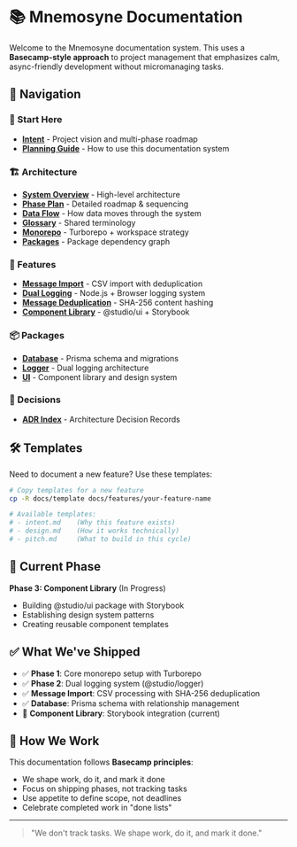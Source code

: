 # 📚 Mnemosyne Documentation

Welcome to the Mnemosyne documentation system. This uses a **Basecamp-style approach** to project management that emphasizes calm, async-friendly development without micromanaging tasks.

## 🧭 Navigation

### 🎯 Start Here

- [**Intent**](intent.md) - Project vision and multi-phase roadmap
- [**Planning Guide**](guides/planning-guide.md) - How to use this documentation system

### 🏗️ Architecture

- [**System Overview**](architecture/system-overview.md) - High-level architecture
- [**Phase Plan**](architecture/phase-plan.md) - Detailed roadmap & sequencing
- [**Data Flow**](architecture/data-flow.md) - How data moves through the system
- [**Glossary**](architecture/glossary.md) - Shared terminology
- [**Monorepo**](architecture/monorepo.md) - Turborepo + workspace strategy
- [**Packages**](architecture/packages.md) - Package dependency graph

### 🎨 Features

- [**Message Import**](features/message-import/) - CSV import with deduplication
- [**Dual Logging**](features/dual-logging/) - Node.js + Browser logging system
- [**Message Deduplication**](features/message-deduplication/) - SHA-256 content hashing
- [**Component Library**](features/component-library/) - @studio/ui + Storybook

### 📦 Packages

- [**Database**](packages/db/) - Prisma schema and migrations
- [**Logger**](packages/logger/) - Dual logging architecture
- [**UI**](packages/ui/) - Component library and design system

### 🧠 Decisions

- [**ADR Index**](decisions/) - Architecture Decision Records

## 🛠️ Templates

Need to document a new feature? Use these templates:

```bash
# Copy templates for a new feature
cp -R docs/template docs/features/your-feature-name

# Available templates:
# - intent.md    (Why this feature exists)
# - design.md    (How it works technically)
# - pitch.md     (What to build in this cycle)
```

## 🎯 Current Phase

**Phase 3: Component Library** (In Progress)

- Building @studio/ui package with Storybook
- Establishing design system patterns
- Creating reusable component templates

## ✅ What We've Shipped

- ✅ **Phase 1**: Core monorepo setup with Turborepo
- ✅ **Phase 2**: Dual logging system (@studio/logger)
- ✅ **Message Import**: CSV processing with SHA-256 deduplication
- ✅ **Database**: Prisma schema with relationship management
- 🔄 **Component Library**: Storybook integration (current)

## 🔄 How We Work

This documentation follows **Basecamp principles**:

- We shape work, do it, and mark it done
- Focus on shipping phases, not tracking tasks
- Use appetite to define scope, not deadlines
- Celebrate completed work in "done lists"

---

> "We don't track tasks. We shape work, do it, and mark it done."
